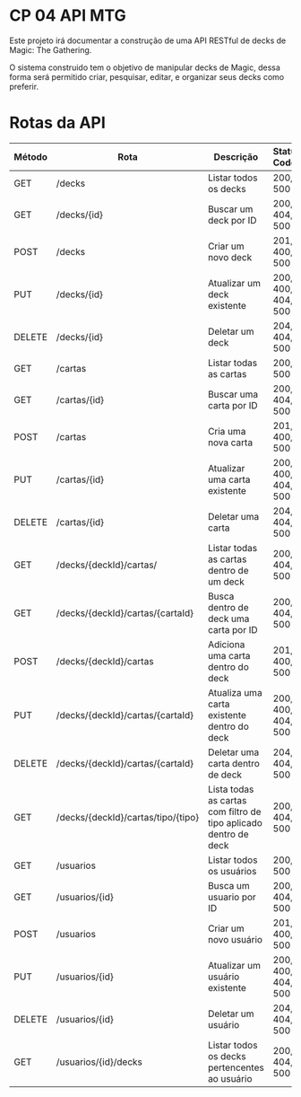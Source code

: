 # CP 04 API MTG


<!--Primeira parte: Introduzir o que é -->
Este projeto irá documentar a  construção de uma API RESTful de decks de Magic: The Gathering.

O sistema construido tem o objetivo de manipular decks de Magic, dessa forma será permitido criar, pesquisar, editar, e organizar seus decks como preferir.


<!--Segunda parte descrever todas as 20 rotas-->

# Rotas da API 

| Método | Rota         | Descrição                     | Status Codes     |
|--------|--------------|-------------------------------|------------------|
| GET    | /decks       | Listar todos os decks         | 200, 500         |
| GET    | /decks/{id}  | Buscar um deck por ID         | 200, 404, 500    |
| POST   | /decks       | Criar um novo deck            | 201, 400, 500    |
| PUT    | /decks/{id}  | Atualizar um deck existente   | 200, 400, 404, 500 |
| DELETE | /decks/{id}  | Deletar um deck               | 204, 404, 500    |
| GET    | /cartas      | Listar todas as cartas        | 200, 500         |
| GET    | /cartas/{id} | Buscar uma carta por ID       | 200, 404, 500    |
| POST   | /cartas      | Cria uma nova carta           | 201, 400, 500    |
| PUT    | /cartas/{id} | Atualizar uma carta existente | 200, 400, 404, 500 |
| DELETE | /cartas/{id} | Deletar uma carta             | 204, 404, 500 |
| GET    | /decks/{deckId}/cartas/ | Listar todas as cartas dentro de um deck | 200, 404, 500 |
| GET    | /decks/{deckId}/cartas/{cartaId} | Busca dentro de deck uma carta por ID| 200, 404, 500 |
| POST   | /decks/{deckId}/cartas | Adiciona uma carta dentro do deck | 201, 400, 500 |
| PUT    | /decks/{deckId}/cartas/{cartaId} | Atualiza uma carta existente dentro do deck | 200, 400, 404, 500 |
| DELETE | /decks/{deckId}/cartas/{cartaId} | Deletar uma carta dentro de deck | 204, 404, 500 |
| GET    | /decks/{deckId}/cartas/tipo/{tipo}| Lista todas as cartas com filtro de tipo aplicado dentro de deck | 200, 404, 500 |
| GET    | /usuarios | Listar todos os usuários| 200, 500 |
| GET    | /usuarios/{id}  | Busca um usuario por ID | 200, 404, 500 |
| POST   | /usuarios       | Criar um novo usuário | 201, 400, 500 |
| PUT    | /usuarios/{id}  | Atualizar um usuário existente | 200, 400, 404, 500 |
| DELETE | /usuarios/{id}  | Deletar um usuário | 204, 404, 500 |
| GET    | /usuarios/{id}/decks  | Listar todos os decks pertencentes ao usuário | 200, 404, 500 |

<!-- Próximo passo comecar a fazer o DAO -->








